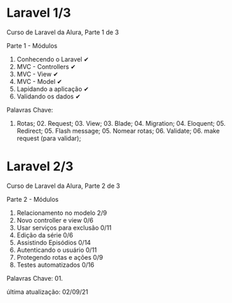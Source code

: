 # Laravel 1/3
Curso de Laravel da Alura, Parte 1 de 3

Parte 1 - Módulos
01. Conhecendo o Laravel     ✔
02. MVC - Controllers        ✔
03. MVC - View               ✔
04. MVC - Model              ✔
05. Lapidando a aplicação    ✔
06. Validando os dados       ✔

Palavras Chave:
01. Rotas; 02. Request; 03. View; 03. Blade; 04. Migration; 04. Eloquent; 05. Redirect; 05. Flash message; 05. Nomear rotas; 06. Validate; 06. make request (para validar);
# Laravel 2/3
Curso de Laravel da Alura, Parte 2 de 3

Parte 2 - Módulos
01. Relacionamento no modelo 2/9
02. Novo controller e view 0/6
03. Usar serviços para exclusão 0/11
04. Edição da série 0/6
05. Assistindo Episódios 0/14
06. Autenticando o usuário 0/11
07. Protegendo rotas e ações 0/9
08. Testes automatizados 0/16

Palavras Chave:
01.

última atualização: 02/09/21
